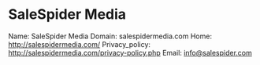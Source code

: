 
# SaleSpider Media

Name: SaleSpider Media
Domain: salespidermedia.com
Home: http://salespidermedia.com/
Privacy_policy: http://salespidermedia.com/privacy-policy.php
Email: info@salespider.com
